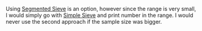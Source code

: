 Using [Segmented Sieve](https://www.geeksforgeeks.org/segmented-sieve-print-primes-in-a-range/) is an option, however since the range is very small, I would simply go with [Simple Sieve](https://www.geeksforgeeks.org/sieve-of-eratosthenes/) and print number in the range. I would never use the second approach if the sample size was bigger.
